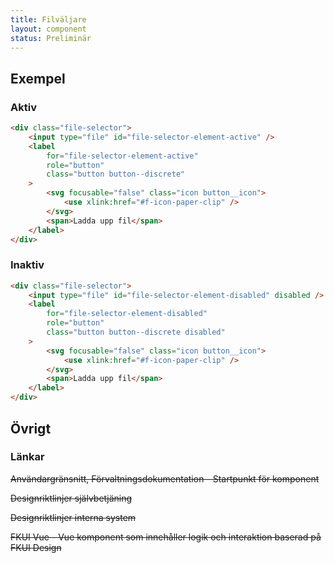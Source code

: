 ```yaml
---
title: Filväljare
layout: component
status: Preliminär
---
```


## Exempel

### Aktiv

```html
<div class="file-selector">
    <input type="file" id="file-selector-element-active" />
    <label
        for="file-selector-element-active"
        role="button"
        class="button button--discrete"
    >
        <svg focusable="false" class="icon button__icon">
            <use xlink:href="#f-icon-paper-clip" />
        </svg>
        <span>Ladda upp fil</span>
    </label>
</div>
```

### Inaktiv

```html
<div class="file-selector">
    <input type="file" id="file-selector-element-disabled" disabled />
    <label
        for="file-selector-element-disabled"
        role="button"
        class="button button--discrete disabled"
    >
        <svg focusable="false" class="icon button__icon">
            <use xlink:href="#f-icon-paper-clip" />
        </svg>
        <span>Ladda upp fil</span>
    </label>
</div>
```

## Övrigt

### Länkar

~~Användargränsnitt, Förvaltningsdokumentation - Startpunkt för komponent~~

~~Designriktlinjer självbetjäning~~

~~Designriktlinjer interna system~~

~~FKUI Vue - Vue komponent som innehåller logik och interaktion baserad på FKUI Design~~
